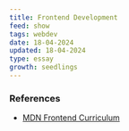 ```yaml
---
title: Frontend Development
feed: show
tags: webdev
date: 18-04-2024
updated: 18-04-2024
type: essay
growth: seedlings
---
```


### References
- [MDN Frontend Curriculum](https://developer.mozilla.org/en-US/curriculum/)